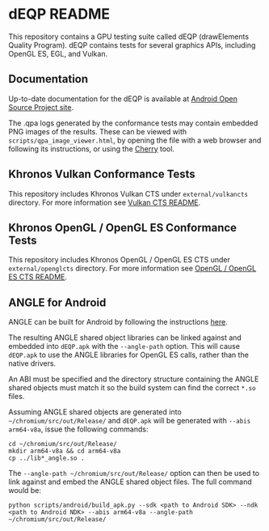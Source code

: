 dEQP README
===========

This repository contains a GPU testing suite called dEQP (drawElements Quality Program).
dEQP contains tests for several graphics APIs, including OpenGL ES, EGL, and Vulkan.

Documentation
-------------



Up-to-date documentation for the dEQP is available at
[Android Open Source Project site](http://source.android.com/devices/graphics/testing.html).

The .qpa logs generated by the conformance tests may contain embedded PNG images of the results.
These can be viewed with `scripts/qpa_image_viewer.html`, by opening the file
with a web browser and following its instructions, or using the
[Cherry](https://android.googlesource.com/platform/external/cherry/+/master)
tool.

Khronos Vulkan Conformance Tests
--------------------------------

This repository includes Khronos Vulkan CTS under `external/vulkancts` directory.
For more information see [Vulkan CTS README](external/vulkancts/README.md).

Khronos OpenGL / OpenGL ES Conformance Tests
--------------------------------

This repository includes Khronos OpenGL / OpenGL ES CTS under `external/openglcts` directory.
For more information see [OpenGL / OpenGL ES CTS README](external/openglcts/README.md).

ANGLE for Android
--------------------------------

ANGLE can be built for Android by following the instructions
[here](https://chromium.googlesource.com/angle/angle.git/+/HEAD/doc/DevSetup.md#building-angle-for-android).

The resulting ANGLE shared object libraries can be linked against and embedded into `dEQP.apk` with
the `--angle-path` option.   This will cause `dEQP.apk` to use the ANGLE libraries for OpenGL ES
calls, rather than the native drivers.

An ABI must be specified and the directory structure containing the ANGLE shared objects must match
it so the build system can find the correct `*.so` files.

Assuming ANGLE shared objects are generated into `~/chromium/src/out/Release/` and `dEQP.apk` will
be generated with `--abis arm64-v8a`, issue the following commands:

	cd ~/chromium/src/out/Release/
	mkdir arm64-v8a && cd arm64-v8a
	cp ../lib*_angle.so .

The `--angle-path ~/chromium/src/out/Release/` option can then be used to link against and embed the
ANGLE shared object files.   The full command would be:

	python scripts/android/build_apk.py --sdk <path to Android SDK> --ndk <path to Android NDK> --abis arm64-v8a --angle-path ~/chromium/src/out/Release/
